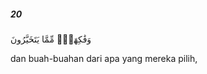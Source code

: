 ##### 20

<span class="ayah">وَفَٰكِهَةٍۢ مِّمَّا يَتَخَيَّرُونَ</span>

<span class="ayah_translation">dan buah-buahan dari apa yang mereka pilih,</span>
